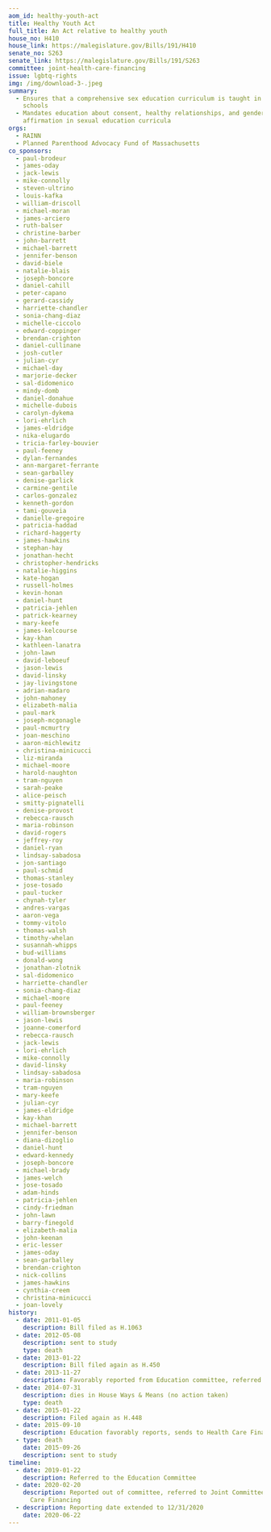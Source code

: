 ```yaml
---
aom_id: healthy-youth-act
title: Healthy Youth Act
full_title: An Act relative to healthy youth
house_no: H410
house_link: https://malegislature.gov/Bills/191/H410
senate_no: S263
senate_link: https://malegislature.gov/Bills/191/S263
committee: joint-health-care-financing
issue: lgbtq-rights
img: /img/download-3-.jpeg
summary:
  - Ensures that a comprehensive sex education curriculum is taught in public
    schools
  - Mandates education about consent, healthy relationships, and gender
    affirmation in sexual education curricula
orgs:
  - RAINN
  - Planned Parenthood Advocacy Fund of Massachusetts
co_sponsors:
  - paul-brodeur
  - james-oday
  - jack-lewis
  - mike-connolly
  - steven-ultrino
  - louis-kafka
  - william-driscoll
  - michael-moran
  - james-arciero
  - ruth-balser
  - christine-barber
  - john-barrett
  - michael-barrett
  - jennifer-benson
  - david-biele
  - natalie-blais
  - joseph-boncore
  - daniel-cahill
  - peter-capano
  - gerard-cassidy
  - harriette-chandler
  - sonia-chang-diaz
  - michelle-ciccolo
  - edward-coppinger
  - brendan-crighton
  - daniel-cullinane
  - josh-cutler
  - julian-cyr
  - michael-day
  - marjorie-decker
  - sal-didomenico
  - mindy-domb
  - daniel-donahue
  - michelle-dubois
  - carolyn-dykema
  - lori-ehrlich
  - james-eldridge
  - nika-elugardo
  - tricia-farley-bouvier
  - paul-feeney
  - dylan-fernandes
  - ann-margaret-ferrante
  - sean-garballey
  - denise-garlick
  - carmine-gentile
  - carlos-gonzalez
  - kenneth-gordon
  - tami-gouveia
  - danielle-gregoire
  - patricia-haddad
  - richard-haggerty
  - james-hawkins
  - stephan-hay
  - jonathan-hecht
  - christopher-hendricks
  - natalie-higgins
  - kate-hogan
  - russell-holmes
  - kevin-honan
  - daniel-hunt
  - patricia-jehlen
  - patrick-kearney
  - mary-keefe
  - james-kelcourse
  - kay-khan
  - kathleen-lanatra
  - john-lawn
  - david-leboeuf
  - jason-lewis
  - david-linsky
  - jay-livingstone
  - adrian-madaro
  - john-mahoney
  - elizabeth-malia
  - paul-mark
  - joseph-mcgonagle
  - paul-mcmurtry
  - joan-meschino
  - aaron-michlewitz
  - christina-minicucci
  - liz-miranda
  - michael-moore
  - harold-naughton
  - tram-nguyen
  - sarah-peake
  - alice-peisch
  - smitty-pignatelli
  - denise-provost
  - rebecca-rausch
  - maria-robinson
  - david-rogers
  - jeffrey-roy
  - daniel-ryan
  - lindsay-sabadosa
  - jon-santiago
  - paul-schmid
  - thomas-stanley
  - jose-tosado
  - paul-tucker
  - chynah-tyler
  - andres-vargas
  - aaron-vega
  - tommy-vitolo
  - thomas-walsh
  - timothy-whelan
  - susannah-whipps
  - bud-williams
  - donald-wong
  - jonathan-zlotnik
  - sal-didomenico
  - harriette-chandler
  - sonia-chang-diaz
  - michael-moore
  - paul-feeney
  - william-brownsberger
  - jason-lewis
  - joanne-comerford
  - rebecca-rausch
  - jack-lewis
  - lori-ehrlich
  - mike-connolly
  - david-linsky
  - lindsay-sabadosa
  - maria-robinson
  - tram-nguyen
  - mary-keefe
  - julian-cyr
  - james-eldridge
  - kay-khan
  - michael-barrett
  - jennifer-benson
  - diana-dizoglio
  - daniel-hunt
  - edward-kennedy
  - joseph-boncore
  - michael-brady
  - james-welch
  - jose-tosado
  - adam-hinds
  - patricia-jehlen
  - cindy-friedman
  - john-lawn
  - barry-finegold
  - elizabeth-malia
  - john-keenan
  - eric-lesser
  - james-oday
  - sean-garballey
  - brendan-crighton
  - nick-collins
  - james-hawkins
  - cynthia-creem
  - christina-minicucci
  - joan-lovely
history:
  - date: 2011-01-05
    description: Bill filed as H.1063
  - date: 2012-05-08
    description: sent to study
    type: death
  - date: 2013-01-22
    description: Bill filed again as H.450
  - date: 2013-11-27
    description: Favorably reported from Education committee, referred to Ways & Means
  - date: 2014-07-31
    description: dies in House Ways & Means (no action taken)
    type: death
  - date: 2015-01-22
    description: Filed again as H.448
  - date: 2015-09-10
    description: Education favorably reports, sends to Health Care Financing committee
  - type: death
    date: 2015-09-26
    description: sent to study
timeline:
  - date: 2019-01-22
    description: Referred to the Education Committee
  - date: 2020-02-20
    description: Reported out of committee, referred to Joint Committee on Health
      Care Financing
  - description: Reporting date extended to 12/31/2020
    date: 2020-06-22
---
```

